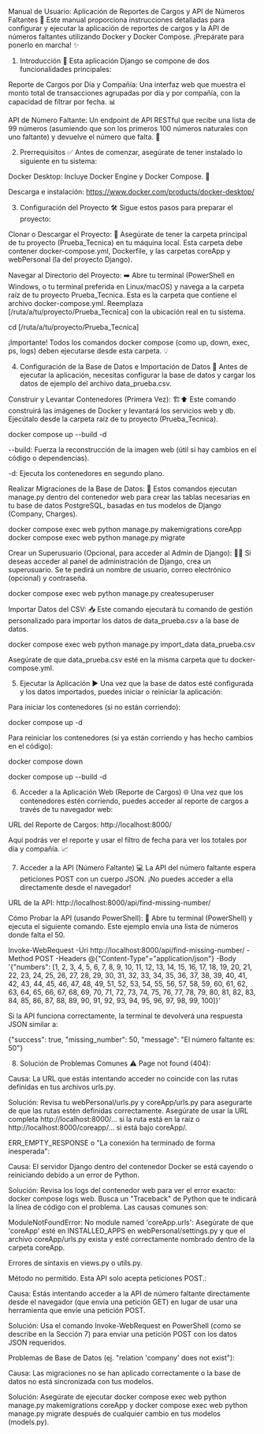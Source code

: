 Manual de Usuario: Aplicación de Reportes de Cargos y API de Números Faltantes 🚀
Este manual proporciona instrucciones detalladas para configurar y ejecutar la aplicación de reportes de cargos y la API de números faltantes utilizando Docker y Docker Compose. ¡Prepárate para ponerlo en marcha! ✨

1. Introducción 🌟
Esta aplicación Django se compone de dos funcionalidades principales:

Reporte de Cargos por Día y Compañía: Una interfaz web que muestra el monto total de transacciones agrupadas por día y por compañía, con la capacidad de filtrar por fecha. 📊

API de Número Faltante: Un endpoint de API RESTful que recibe una lista de 99 números (asumiendo que son los primeros 100 números naturales con uno faltante) y devuelve el número que falta. 🔢

2. Prerrequisitos ✅
Antes de comenzar, asegúrate de tener instalado lo siguiente en tu sistema:

Docker Desktop: Incluye Docker Engine y Docker Compose. 🐳

Descarga e instalación: https://www.docker.com/products/docker-desktop/

3. Configuración del Proyecto 🛠️
Sigue estos pasos para preparar el proyecto:

Clonar o Descargar el Proyecto: 📂
Asegúrate de tener la carpeta principal de tu proyecto (Prueba_Tecnica) en tu máquina local. Esta carpeta debe contener docker-compose.yml, Dockerfile, y las carpetas coreApp y webPersonal (la del proyecto Django).

Navegar al Directorio del Proyecto: ➡️
Abre tu terminal (PowerShell en Windows, o tu terminal preferida en Linux/macOS) y navega a la carpeta raíz de tu proyecto Prueba_Tecnica. Esta es la carpeta que contiene el archivo docker-compose.yml. Reemplaza [/ruta/a/tu/proyecto/Prueba_Tecnica] con la ubicación real en tu sistema.

cd [/ruta/a/tu/proyecto/Prueba_Tecnica]

¡Importante! Todos los comandos docker compose (como up, down, exec, ps, logs) deben ejecutarse desde esta carpeta. 💡

4. Configuración de la Base de Datos e Importación de Datos 💾
Antes de ejecutar la aplicación, necesitas configurar la base de datos y cargar los datos de ejemplo del archivo data_prueba.csv.

Construir y Levantar Contenedores (Primera Vez): 🏗️⬆️
Este comando construirá las imágenes de Docker y levantará los servicios web y db. Ejecútalo desde la carpeta raíz de tu proyecto (Prueba_Tecnica).

docker compose up --build -d

--build: Fuerza la reconstrucción de la imagen web (útil si hay cambios en el código o dependencias).

-d: Ejecuta los contenedores en segundo plano.

Realizar Migraciones de la Base de Datos: 🔄
Estos comandos ejecutan manage.py dentro del contenedor web para crear las tablas necesarias en tu base de datos PostgreSQL, basadas en tus modelos de Django (Company, Charges).

docker compose exec web python manage.py makemigrations coreApp
docker compose exec web python manage.py migrate

Crear un Superusuario (Opcional, para acceder al Admin de Django): 👤🔑
Si deseas acceder al panel de administración de Django, crea un superusuario. Se te pedirá un nombre de usuario, correo electrónico (opcional) y contraseña.

docker compose exec web python manage.py createsuperuser

Importar Datos del CSV: 📥
Este comando ejecutará tu comando de gestión personalizado para importar los datos de data_prueba.csv a la base de datos.

docker compose exec web python manage.py import_data data_prueba.csv

Asegúrate de que data_prueba.csv esté en la misma carpeta que tu docker-compose.yml.

5. Ejecutar la Aplicación ▶️
Una vez que la base de datos esté configurada y los datos importados, puedes iniciar o reiniciar la aplicación:

Para iniciar los contenedores (si no están corriendo):

docker compose up -d

Para reiniciar los contenedores (si ya están corriendo y has hecho cambios en el código):

docker compose down

docker compose up --build -d

6. Acceder a la Aplicación Web (Reporte de Cargos) 🌐
Una vez que los contenedores estén corriendo, puedes acceder al reporte de cargos a través de tu navegador web:

URL del Reporte de Cargos:
http://localhost:8000/

Aquí podrás ver el reporte y usar el filtro de fecha para ver los totales por día y compañía. 📈

7. Acceder a la API (Número Faltante) 💻
La API del número faltante espera peticiones POST con un cuerpo JSON. ¡No puedes acceder a ella directamente desde el navegador!

URL de la API:
http://localhost:8000/api/find-missing-number/

Cómo Probar la API (usando PowerShell): 🧪
Abre tu terminal (PowerShell) y ejecuta el siguiente comando. Este ejemplo envía una lista de números donde falta el 50.

Invoke-WebRequest -Uri http://localhost:8000/api/find-missing-number/ -Method POST -Headers @{"Content-Type"="application/json"} -Body '{"numbers": [1, 2, 3, 4, 5, 6, 7, 8, 9, 10, 11, 12, 13, 14, 15, 16, 17, 18, 19, 20, 21, 22, 23, 24, 25, 26, 27, 28, 29, 30, 31, 32, 33, 34, 35, 36, 37, 38, 39, 40, 41, 42, 43, 44, 45, 46, 47, 48, 49, 51, 52, 53, 54, 55, 56, 57, 58, 59, 60, 61, 62, 63, 64, 65, 66, 67, 68, 69, 70, 71, 72, 73, 74, 75, 76, 77, 78, 79, 80, 81, 82, 83, 84, 85, 86, 87, 88, 89, 90, 91, 92, 93, 94, 95, 96, 97, 98, 99, 100]}'

Si la API funciona correctamente, la terminal te devolverá una respuesta JSON similar a:

{"success": true, "missing_number": 50, "message": "El número faltante es: 50"}

8. Solución de Problemas Comunes ⚠️
Page not found (404):

Causa: La URL que estás intentando acceder no coincide con las rutas definidas en tus archivos urls.py.

Solución: Revisa tu webPersonal/urls.py y coreApp/urls.py para asegurarte de que las rutas estén definidas correctamente. Asegúrate de usar la URL completa http://localhost:8000/... si la ruta está en la raíz o http://localhost:8000/coreapp/... si está bajo coreApp/.

ERR_EMPTY_RESPONSE o "La conexión ha terminado de forma inesperada":

Causa: El servidor Django dentro del contenedor Docker se está cayendo o reiniciando debido a un error de Python.

Solución: Revisa los logs del contenedor web para ver el error exacto: docker compose logs web. Busca un "Traceback" de Python que te indicará la línea de código con el problema. Las causas comunes son:

ModuleNotFoundError: No module named 'coreApp.urls': Asegúrate de que 'coreApp' esté en INSTALLED_APPS en webPersonal/settings.py y que el archivo coreApp/urls.py exista y esté correctamente nombrado dentro de la carpeta coreApp.

Errores de sintaxis en views.py o utils.py.

Método no permitido. Esta API solo acepta peticiones POST.:

Causa: Estás intentando acceder a la API de número faltante directamente desde el navegador (que envía una petición GET) en lugar de usar una herramienta que envíe una petición POST.

Solución: Usa el comando Invoke-WebRequest en PowerShell (como se describe en la Sección 7) para enviar una petición POST con los datos JSON requeridos.

Problemas de Base de Datos (ej. "relation 'company' does not exist"):

Causa: Las migraciones no se han aplicado correctamente o la base de datos no está sincronizada con tus modelos.

Solución: Asegúrate de ejecutar docker compose exec web python manage.py makemigrations coreApp y docker compose exec web python manage.py migrate después de cualquier cambio en tus modelos (models.py).


